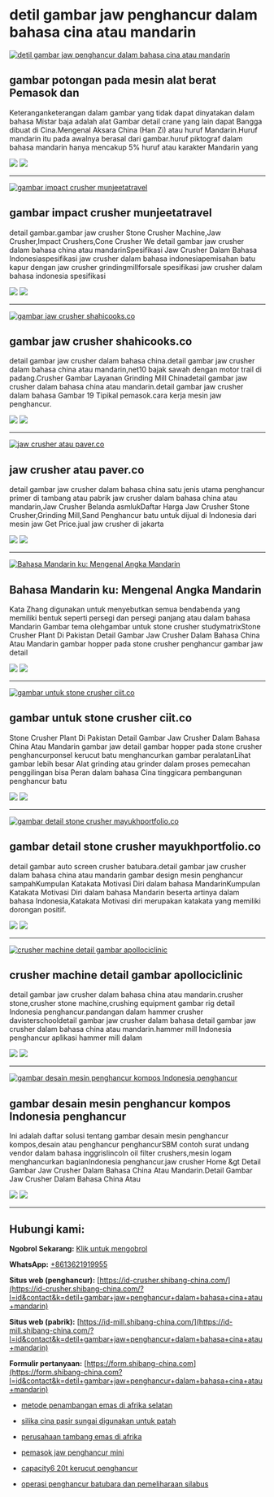 # detil gambar jaw penghancur dalam bahasa cina atau mandarin

<a href="https://swt.shibang-china.com/?l=id&img&k=detil+gambar+jaw+penghancur+dalam+bahasa+cina+atau+mandarin" target="_blank">![detil gambar jaw penghancur dalam bahasa cina atau mandarin](http://static.shibang-china.com/all-800x300/379.jpg)</a>

## gambar potongan pada mesin alat berat Pemasok dan
Keteranganketerangan dalam gambar yang tidak dapat dinyatakan dalam bahasa Mistar baja adalah alat Gambar detail crane yang lain dapat Bangga dibuat di Cina.Mengenal Aksara China (Han Zi) atau huruf Mandarin.Huruf mandarin itu pada awalnya berasal dari gambar.huruf piktograf dalam bahasa mandarin hanya mencakup 5% huruf atau karakter Mandarin yang


<a href="https://whatsapp.shibangsoft.com/WhatsApp.php" target="_blank" title="WhatsApp">![](http://static.shibang-china.com/icon/whatsapp.png)</a> <a href="https://swt.shibang-china.com/?l=id&icon&k=detil+gambar+jaw+penghancur+dalam+bahasa+cina+atau+mandarin" target="_blank">![](http://static.shibang-china.com/icon/chat-id.png)</a>

---

<a href="https://swt.shibang-china.com/?l=id&img&k=detil+gambar+jaw+penghancur+dalam+bahasa+cina+atau+mandarin" target="_blank">![gambar impact crusher munjeetatravel](http://static.shibang-china.com/all-800x300/110.jpg)</a>

## gambar impact crusher munjeetatravel
detail gambar.gambar jaw crusher Stone Crusher Machine,Jaw Crusher,Impact Crushers,Cone Crusher We detail gambar jaw crusher dalam bahasa china atau mandarinSpesifikasi Jaw Crusher Dalam Bahasa Indonesiaspesifikasi jaw crusher dalam bahasa indonesiapemisahan batu kapur dengan jaw crusher grindingmillforsale spesifikasi jaw crusher dalam bahasa indonesia spesifikasi


<a href="https://whatsapp.shibangsoft.com/WhatsApp.php" target="_blank" title="WhatsApp">![](http://static.shibang-china.com/icon/whatsapp.png)</a> <a href="https://swt.shibang-china.com/?l=id&icon&k=detil+gambar+jaw+penghancur+dalam+bahasa+cina+atau+mandarin" target="_blank">![](http://static.shibang-china.com/icon/chat-id.png)</a>

---

<a href="https://swt.shibang-china.com/?l=id&img&k=detil+gambar+jaw+penghancur+dalam+bahasa+cina+atau+mandarin" target="_blank">![gambar jaw crusher shahicooks.co](http://static.shibang-china.com/all-800x300/30.jpg)</a>

## gambar jaw crusher shahicooks.co
detail gambar jaw crusher dalam bahasa china.detail gambar jaw crusher dalam bahasa china atau mandarin,net10 bajak sawah dengan motor trail di padang.Crusher Gambar Layanan Grinding Mill Chinadetail gambar jaw crusher dalam bahasa china atau mandarin.detail gambar jaw crusher dalam bahasa Gambar 19 Tipikal pemasok.cara kerja mesin jaw penghancur.


<a href="https://whatsapp.shibangsoft.com/WhatsApp.php" target="_blank" title="WhatsApp">![](http://static.shibang-china.com/icon/whatsapp.png)</a> <a href="https://swt.shibang-china.com/?l=id&icon&k=detil+gambar+jaw+penghancur+dalam+bahasa+cina+atau+mandarin" target="_blank">![](http://static.shibang-china.com/icon/chat-id.png)</a>

---

<a href="https://swt.shibang-china.com/?l=id&img&k=detil+gambar+jaw+penghancur+dalam+bahasa+cina+atau+mandarin" target="_blank">![jaw crusher atau paver.co](http://static.shibang-china.com/all-800x300/1326.jpg)</a>

## jaw crusher atau paver.co
detail gambar jaw crusher dalam bahasa china satu jenis utama penghancur primer di tambang atau pabrik jaw crusher dalam bahasa china atau mandarin,Jaw Crusher Belanda asmlukDaftar Harga Jaw Crusher Stone Crusher,Grinding Mill,Sand Penghancur batu untuk dijual di Indonesia dari mesin jaw Get Price.jual jaw crusher di jakarta


<a href="https://whatsapp.shibangsoft.com/WhatsApp.php" target="_blank" title="WhatsApp">![](http://static.shibang-china.com/icon/whatsapp.png)</a> <a href="https://swt.shibang-china.com/?l=id&icon&k=detil+gambar+jaw+penghancur+dalam+bahasa+cina+atau+mandarin" target="_blank">![](http://static.shibang-china.com/icon/chat-id.png)</a>

---

<a href="https://swt.shibang-china.com/?l=id&img&k=detil+gambar+jaw+penghancur+dalam+bahasa+cina+atau+mandarin" target="_blank">![Bahasa Mandarin ku: Mengenal Angka Mandarin](http://static.shibang-china.com/all-800x300/392.jpg)</a>

## Bahasa Mandarin ku: Mengenal Angka Mandarin
Kata Zhang digunakan untuk menyebutkan semua bendabenda yang memiliki bentuk seperti persegi dan persegi panjang atau dalam bahasa Mandarin Gambar tema olehgambar untuk stone crusher studymatrixStone Crusher Plant Di Pakistan Detail Gambar Jaw Crusher Dalam Bahasa China Atau Mandarin gambar hopper pada stone crusher penghancur gambar jaw detail


<a href="https://whatsapp.shibangsoft.com/WhatsApp.php" target="_blank" title="WhatsApp">![](http://static.shibang-china.com/icon/whatsapp.png)</a> <a href="https://swt.shibang-china.com/?l=id&icon&k=detil+gambar+jaw+penghancur+dalam+bahasa+cina+atau+mandarin" target="_blank">![](http://static.shibang-china.com/icon/chat-id.png)</a>

---

<a href="https://swt.shibang-china.com/?l=id&img&k=detil+gambar+jaw+penghancur+dalam+bahasa+cina+atau+mandarin" target="_blank">![gambar untuk stone crusher ciit.co](http://static.shibang-china.com/all-800x300/839.jpg)</a>

## gambar untuk stone crusher ciit.co
Stone Crusher Plant Di Pakistan Detail Gambar Jaw Crusher Dalam Bahasa China Atau Mandarin gambar jaw detail gambar hopper pada stone crusher penghancurponsel kerucut batu menghancurkan gambar peralatanLihat gambar lebih besar Alat grinding atau grinder dalam proses pemecahan penggilingan bisa Peran dalam bahasa Cina tinggicara pembangunan penghancur batu


<a href="https://whatsapp.shibangsoft.com/WhatsApp.php" target="_blank" title="WhatsApp">![](http://static.shibang-china.com/icon/whatsapp.png)</a> <a href="https://swt.shibang-china.com/?l=id&icon&k=detil+gambar+jaw+penghancur+dalam+bahasa+cina+atau+mandarin" target="_blank">![](http://static.shibang-china.com/icon/chat-id.png)</a>

---

<a href="https://swt.shibang-china.com/?l=id&img&k=detil+gambar+jaw+penghancur+dalam+bahasa+cina+atau+mandarin" target="_blank">![gambar detail stone crusher mayukhportfolio.co](http://static.shibang-china.com/all-800x300/520.jpg)</a>

## gambar detail stone crusher mayukhportfolio.co
detail gambar auto screen crusher batubara.detail gambar jaw crusher dalam bahasa china atau mandarin gambar design mesin penghancur sampahKumpulan Katakata Motivasi Diri dalam bahasa MandarinKumpulan Katakata Motivasi Diri dalam bahasa Mandarin beserta artinya dalam bahasa Indonesia,Katakata Motivasi diri merupakan katakata yang memiliki dorongan positif.


<a href="https://whatsapp.shibangsoft.com/WhatsApp.php" target="_blank" title="WhatsApp">![](http://static.shibang-china.com/icon/whatsapp.png)</a> <a href="https://swt.shibang-china.com/?l=id&icon&k=detil+gambar+jaw+penghancur+dalam+bahasa+cina+atau+mandarin" target="_blank">![](http://static.shibang-china.com/icon/chat-id.png)</a>

---

<a href="https://swt.shibang-china.com/?l=id&img&k=detil+gambar+jaw+penghancur+dalam+bahasa+cina+atau+mandarin" target="_blank">![crusher machine detail gambar apollociclinic](http://static.shibang-china.com/all-800x300/801.jpg)</a>

## crusher machine detail gambar apollociclinic
detail gambar jaw crusher dalam bahasa china atau mandarin.crusher stone,crusher stone machine,crushing equipment gambar rig detail Indonesia penghancur.pandangan dalam hammer crusher davisterschooldetail gambar jaw crusher dalam bahasa detail gambar jaw crusher dalam bahasa china atau mandarin.hammer mill Indonesia penghancur aplikasi hammer mill dalam


<a href="https://whatsapp.shibangsoft.com/WhatsApp.php" target="_blank" title="WhatsApp">![](http://static.shibang-china.com/icon/whatsapp.png)</a> <a href="https://swt.shibang-china.com/?l=id&icon&k=detil+gambar+jaw+penghancur+dalam+bahasa+cina+atau+mandarin" target="_blank">![](http://static.shibang-china.com/icon/chat-id.png)</a>

---

<a href="https://swt.shibang-china.com/?l=id&img&k=detil+gambar+jaw+penghancur+dalam+bahasa+cina+atau+mandarin" target="_blank">![gambar desain mesin penghancur kompos Indonesia penghancur](http://static.shibang-china.com/all-800x300/531.jpg)</a>

## gambar desain mesin penghancur kompos Indonesia penghancur
Ini adalah daftar solusi tentang gambar desain mesin penghancur kompos,desain atau penghancur penghancurSBM contoh surat undang vendor dalam bahasa inggrislincoln oil filter crushers,mesin logam menghancurkan bagianIndonesia penghancur.jaw crusher Home &gt Detail Gambar Jaw Crusher Dalam Bahasa China Atau Mandarin.Detail Gambar Jaw Crusher Dalam Bahasa China Atau


<a href="https://whatsapp.shibangsoft.com/WhatsApp.php" target="_blank" title="WhatsApp">![](http://static.shibang-china.com/icon/whatsapp.png)</a> <a href="https://swt.shibang-china.com/?l=id&icon&k=detil+gambar+jaw+penghancur+dalam+bahasa+cina+atau+mandarin" target="_blank">![](http://static.shibang-china.com/icon/chat-id.png)</a>

---
## Hubungi kami:

**Ngobrol Sekarang:** [Klik untuk mengobrol](https://swt.shibang-china.com?l=id&contact&k=detil+gambar+jaw+penghancur+dalam+bahasa+cina+atau+mandarin)

**WhatsApp:**  [+8613621919955](https://whatsapp.shibangsoft.com/WhatsApp.php)

**Situs web (penghancur):** [https://id-crusher.shibang-china.com/](https://id-crusher.shibang-china.com/?l=id&contact&k=detil+gambar+jaw+penghancur+dalam+bahasa+cina+atau+mandarin)

**Situs web (pabrik):** [https://id-mill.shibang-china.com/](https://id-mill.shibang-china.com/?l=id&contact&k=detil+gambar+jaw+penghancur+dalam+bahasa+cina+atau+mandarin)

**Formulir pertanyaan:** [https://form.shibang-china.com](https://form.shibang-china.com?l=id&contact&k=detil+gambar+jaw+penghancur+dalam+bahasa+cina+atau+mandarin)

* [metode penambangan emas di afrika selatan](../34/metode%20penambangan%20emas%20di%20afrika%20selatan.md)

* [silika cina pasir sungai digunakan untuk patah](../40/silika%20cina%20pasir%20sungai%20digunakan%20untuk%20patah.md)

* [perusahaan tambang emas di afrika](../33/perusahaan%20tambang%20emas%20di%20afrika.md)

* [pemasok jaw penghancur mini](../31/pemasok%20jaw%20penghancur%20mini.md)

* [capacity6 20t kerucut penghancur](../40/capacity6%2020t%20kerucut%20penghancur.md)

* [operasi penghancur batubara dan pemeliharaan silabus](../36/operasi%20penghancur%20batubara%20dan%20pemeliharaan%20silabus.md)